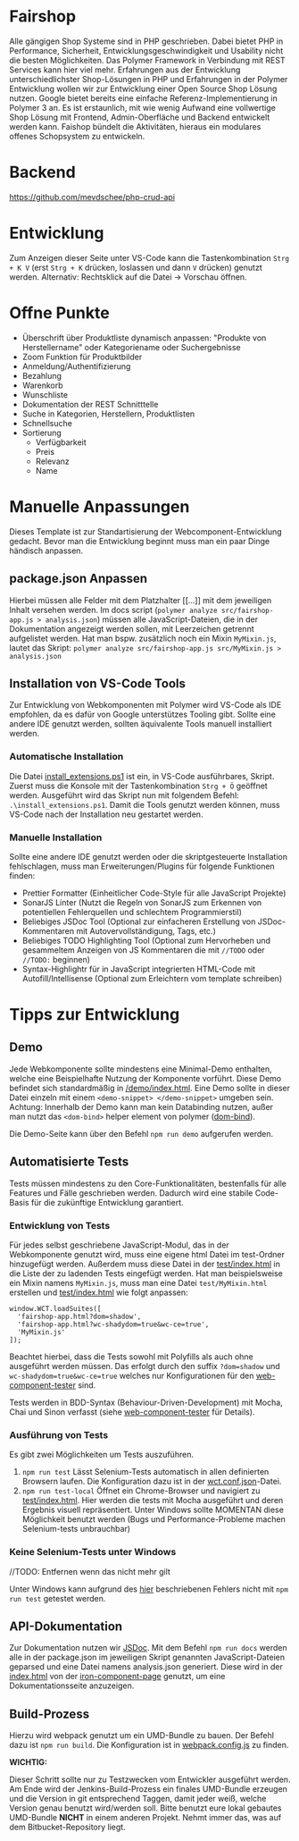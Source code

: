 # Fairshop

Alle gängigen Shop Systeme sind in PHP geschrieben. Dabei bietet PHP in Performance, Sicherheit, Entwicklungsgeschwindigkeit
und Usability nicht die besten Möglichkeiten. Das Polymer Framework in Verbindung mit REST Services kann
hier viel mehr. Erfahrungen aus der Entwicklung unterschiedlichster Shop-Lösungen in PHP und Erfahrungen in der Polymer
Entwicklung wollen wir zur Entwicklung einer Open Source Shop Lösung nutzen. Google bietet bereits eine einfache
Referenz-Implementierung in Polymer 3 an. Es ist erstaunlich, mit wie wenig Aufwand eine vollwertige
Shop Lösung mit Frontend, Admin-Oberfläche und Backend entwickelt werden kann. Faishop bündelt die Aktivitäten, hieraus ein modulares offenes Schopsystem zu entwickeln.

# Backend

https://github.com/mevdschee/php-crud-api


# Entwicklung

Zum Anzeigen dieser Seite unter VS-Code kann die Tastenkombination `Strg + K V` (erst `Strg + K` drücken, loslassen und dann `V` drücken) genutzt werden.
Alternativ: Rechtsklick auf die Datei -> Vorschau öffnen.

# Offne Punkte

- Überschrift über Produktliste dynamisch anpassen: "Produkte von Herstellername" oder Kategoriename oder Suchergebnisse
- Zoom Funktion für Produktbilder
- Anmeldung/Authentifizierung
- Bezahlung
- Warenkorb
- Wunschliste
- Dokumentation der REST Schnitttelle
- Suche in Kategorien, Herstellern, Produktlisten
- Schnellsuche
- Sortierung
    - Verfügbarkeit
    - Preis
    - Relevanz
    - Name

# Manuelle Anpassungen

Dieses Template ist zur Standartisierung der Webcomponent-Entwicklung gedacht. Bevor man die Entwicklung beginnt muss man ein paar Dinge händisch anpassen.

## package.json Anpassen

Hierbei müssen alle Felder mit dem Platzhalter [[...]] mit dem jeweiligen Inhalt versehen werden.
Im docs script (`polymer analyze src/fairshop-app.js > analysis.json`) müssen alle JavaScript-Dateien, die in der Dokumentation angezeigt werden sollen, mit Leerzeichen getrennt aufgelistet werden. Hat man bspw. zusätzlich noch ein Mixin `MyMixin.js`, lautet das Skript: `polymer analyze src/fairshop-app.js src/MyMixin.js > analysis.json`

## Installation von VS-Code Tools

Zur Entwicklung von Webkomponenten mit Polymer wird VS-Code als IDE empfohlen, da es dafür von Google unterstützes Tooling gibt.
Sollte eine andere IDE genutzt werden, sollten äquivalente Tools manuell installiert werden.

### Automatische Installation

Die Datei [install_extensions.ps1](./install_extensions.ps1) ist ein, in VS-Code ausführbares, Skript. Zuerst muss die Konsole mit der Tastenkombination `Strg + Ö` geöffnet werden.
Ausgeführt wird das Skript nun mit folgendem Befehl: `.\install_extensions.ps1`. Damit die Tools genutzt werden können, muss VS-Code nach der Installation neu gestartet werden.

### Manuelle Installation

Sollte eine andere IDE genutzt werden oder die skriptgesteuerte Installation fehlschlagen, muss man Erweiterungen/Plugins für folgende Funktionen finden:

* Prettier Formatter (Einheitlicher Code-Style für alle JavaScript Projekte)
* SonarJS Linter (Nutzt die Regeln von SonarJS zum Erkennen von potentiellen Fehlerquellen und schlechtem Programmierstil)
* Beliebiges JSDoc Tool (Optional zur einfacheren Erstellung von JSDoc-Kommentaren mit Autovervollständigung, Tags, etc.)
* Beliebiges TODO Highlighting Tool (Optional zum Hervorheben und gesammeltem Anzeigen von JS Kommentaren die mit `//TODO` oder `//TODO:` beginnen)
* Syntax-Highlightr für in JavaScript integrierten HTML-Code mit Autofill/Intellisense (Optional zum Erleichtern vom template schreiben)

# Tipps zur Entwicklung

## Demo

Jede Webkomponente sollte mindestens eine Minimal-Demo enthalten, welche eine Beispielhafte Nutzung der Komponente vorführt.
Diese Demo befindet sich standardmäßig in [/demo/index.html](.\demo\index.html). Eine Demo sollte in dieser Datei einzeln mit einem `<demo-snippet> </demo-snippet>` umgeben sein.
Achtung: Innerhalb der Demo kann man kein Databinding nutzen, außer man nutzt das `<dom-bind>` helper element von polymer ([dom-bind](https://www.polymer-project.org/2.0/docs/devguide/templates#dom-bind)).

Die Demo-Seite kann über den Befehl `npm run demo` aufgerufen werden.

## Automatisierte Tests

Tests müssen mindestens zu den Core-Funktionalitäten, bestenfalls für alle Features und Fälle geschrieben werden. Dadurch wird eine stabile Code-Basis für die zukünftige Entwicklung garantiert.

### Entwicklung von Tests

Für jedes selbst geschriebene JavaScript-Modul, das in der Webkomponente genutzt wird, muss eine eigene html Datei im test-Ordner hinzugefügt werden. Außerdem muss diese Datei in der [test/index.html](.\test\index.html) in die Liste der zu ladenden Tests eingefügt werden.
Hat man beispielsweise ein Mixin namens `MyMixin.js`, muss man eine Datei `test/MyMixin.html` erstellen und [test/index.html](.\test\index.html) wie folgt anpassen:

```
window.WCT.loadSuites([
  'fairshop-app.html?dom=shadow',
  'fairshop-app.html?wc-shadydom=true&wc-ce=true',
  'MyMixin.js'
]);
```

Beachtet hierbei, dass die Tests sowohl mit Polyfills als auch ohne ausgeführt werden müssen. Das erfolgt durch den suffix `?dom=shadow` und `wc-shadydom=true&wc-ce=true` welches nur Konfigurationen für den [web-component-tester](https://github.com/Polymer/web-component-tester) sind.

Tests werden in BDD-Syntax (Behaviour-Driven-Development) mit Mocha, Chai und Sinon verfasst (siehe [web-component-tester](https://github.com/Polymer/web-component-tester) für Details).

### Ausführung von Tests

Es gibt zwei Möglichkeiten um Tests auszuführen.

1.  `npm run test`
    Lässt Selenium-Tests automatisch in allen definierten Browsern laufen. Die Konfiguration dazu ist in der [wct.conf.json](.\wct.conf.json)-Datei.
2.  `npm run test-local`
    Öffnet ein Chrome-Browser und navigiert zu [test/index.html](.\test\index.html). Hier werden die tests mit Mocha ausgeführt und deren Ergebnis visuell repräsentiert. Unter Windows sollte MOMENTAN diese Möglichkeit benutzt werden (Bugs und Performance-Probleme machen Selenium-tests unbrauchbar)

### Keine Selenium-Tests unter Windows

//TODO: Entfernen wenn das nicht mehr gilt

Unter Windows kann aufgrund des [hier](https://github.com/Polymer/web-component-tester/issues/694) beschriebenen Fehlers nicht mit `npm run test` getestet werden.

## API-Dokumentation

Zur Dokumentation nutzen wir [JSDoc](http://usejsdoc.org/). Mit dem Befehl `npm run docs` werden alle in der package.json im jeweiligen Skript genannten JavaScript-Dateien geparsed und eine Datei namens analysis.json generiert. Diese wird in der [index.html](.\index.html) von der [iron-component-page](https://github.com/PolymerElements/iron-component-page) genutzt, um eine Dokumentationsseite anzuzeigen.


## Build-Prozess

Hierzu wird webpack genutzt um ein UMD-Bundle zu bauen. Der Befehl dazu ist `npm run build`. Die Konfiguration ist in [webpack.config.js](.\webpack.config.js) zu finden.

**WICHTIG:**

Dieser Schritt sollte nur zu Testzwecken vom Entwickler ausgeführt werden. Am Ende wird der Jenkins-Build-Prozess ein finales UMD-Bundle erzeugen und die Version in git entsprechend Taggen, damit jeder weiß, welche Version genau benutzt wird/werden soll.
Bitte benutzt eure lokal gebautes UMD-Bundle **NICHT** in einem anderen Projekt. Nehmt immer das, was auf dem Bitbucket-Repository liegt.
